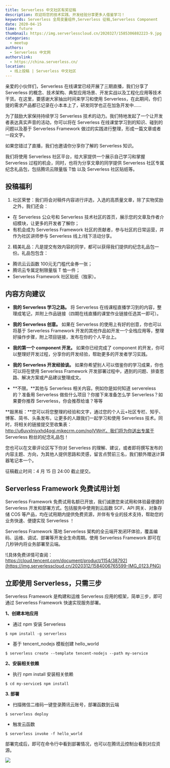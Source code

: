 ```yaml
---
title: Serverless 中文社区有奖征稿
description: 欢迎将您的技术实践、开发经验分享更多人借鉴学习！
keywords: Serverless 全局变量组件,Serverless 征稿,Serverless Component
date: 2020-04-15
time: future
thumbnail: https://img.serverlesscloud.cn/2020327/1585306882223-9.jpg
categories:
  - meetup
authors:
  - Serverless 中文网
authorslink:
  - https://china.serverless.cn/
location: 
  - 线上投稿 | Serverless 中文社区
---
```


亲爱的小伙伴们，Serverless 在线课堂已经开展了三期直播，我们分享了 Serverless 的概念、技术架构、典型应用场景、开发实战以及工程化应用等技术干货。在这里，要感谢大家抽出时间来学习和使用 Serverless，在此期间，你们提的需求产品都已记录在小本本上了，研发同学也正在加急开发中……

为了鼓励大家保持持续学习 Serverless 技术的动力。我们特地发起了一个让开发者表达真实声音的活动，你可以将在 Serverless 在线课堂学习到的知识、碰到的问题以及基于 Serverless Framework 做过的实践进行整理，形成一篇文章或者一段文字。

如果您错过了直播，我们也邀请你分享你了解的 Serverless 知识。

我们将使用 Serverless 社区平台，给大家提供一个展示自己学习和掌握 Serverless 过程的机会，同时，也将为分享文章的同学提供 Serverless 社区专属纪念礼品包，包括腾讯云限量版 T恤 以及 Serverless 社区贴纸等。

## 投稿福利

1. 社区荣誉：我们将会对稿件内容进行评选，入选的高质量文章，除了实物奖励之外，我们还会：

- 在 Serverless 公众号和 Serverless 技术社区的首页，展示您的文章及作者介绍模块，让更多的开发者了解你；
- 有机会成为 Serverless Framework 社区的贡献者，参与社区的日常运营，并作为社区讲师参与 Serverless 线上/线下活动分享。

2. 精美礼品：凡是提交有效内容的同学，都可以获得我们提供的纪念礼品包一份。礼品包包含：

- 腾讯云云函数 100元无门槛代金券一张；
- 腾讯云专属定制限量版 T 恤一件；
- Serverless Framework 社区贴纸（独家）。

## 内容方向建议

- **我的 Serverless 学习之路。** 将 Serverless 在线课程直播学习到的内容，整理成笔记，并附上作品链接（四期在线直播的课堂作业链接任选其一即可）。

- **我的 Serverless 创意。** 如果在 Serverless 的使用上有好的创意，你也可以将基于 Serverless Framework 开发的其他作品如开发一个全栈应用等，整理好操作步骤，附上项目链接，发布在你的个人平台上。

- **我的第一个 component 开发。** 如果你已经完成了 component 的开发，你可以整理好开发过程，分享你的开发经验，帮助更多的开发者学习实践。

- **我的 Serverless 开发经验谈。** 如果你希望别人可以借鉴你的学习成果，你也可以将在使用 Serverless Framework 开发部署过程中，遇到的问题、排查思路、解决方案或产品建议整理成文。

- **不限。**其他与 Serverless 相关内容。例如你是如何知道 servereless 的？准备用 Serverless 做些什么项目？你接下来准备怎么学 Serverless？如果要你推荐 Serverless，你会推荐给谁？等等

**敲黑板：**您可以将您整理的经验和文字，通过您的个人云+社区专栏、知乎、博客、简书、头条发布，让更多的人跟我们一起学习和使用 Serverless 技术。同时，将相关的链接提交至收集表：http://u6uvxlniyxhd4qgj.mikecrm.com/noIVWnY。我们将为你送出专属于 Serverless 粉丝的纪念礼品包！

您也可以在文章评论区写下你对 Serverless 的理解、建议，或者即将撰写发布的内容主题、方向，为其他人提供思路和灵感，留言点赞前三名，我们额外赠送计算器笔记本一个。

征稿截止时间：4 月 15 日 24:00 截止提交。

## Serverless Framework 免费试用计划

Serverless Framework 免费试用名额已开放，我们诚邀您来试用和体验最便捷的 Serverless 开发和部署方式。包括服务中使用到云函数 SCF、API 网关、对象存储 COS 等产品，均在试用期内提供免费资源，并伴有专业的技术支持，帮助您的业务快速、便捷实现 Serverless ！

Serverless Framework 落地 Serverless 架构的全云端开发闭环体验，覆盖编码、运维、调试、部署等开发全生命周期。使用 Serverless Framework 即可在几秒钟内将业务部署至云端。

![具体免费详情可查阅：https://cloud.tencent.com/document/product/1154/38792](https://img.serverlesscloud.cn/2020312/1584006765599-IMG_0123.PNG)


## 立即使用 Serverless，只需三步

Serverless Framework 是构建和运维 Serverless 应用的框架，简单三步，即可通过 Serverless Framework 快速实现服务部署。

**1、创建本地应用**

- 通过 npm 安装 Serverless

```
$ npm install -g serverless
```

- 基于 tencent_nodejs 模板创建 hello_world

```
$ serverless create --template tencent-nodejs --path my-service
```

**2、安装相关依赖**

- 执行 npm install 安装相关依赖

```
$ cd my-service$ npm install
```

**3. 部署**

- 扫描微信二维码一键登录腾讯云账号，部署函数到云端

```
$ serverless deploy
```

- 触发云函数

```
$ serverless invoke -f hello_world
```

部署完成后，即可在命令行中看到部署情况，也可以在腾讯云控制台看到对应资源。

![](https://img.serverlesscloud.cn/2020312/1584006765436-IMG_0123.PNG)